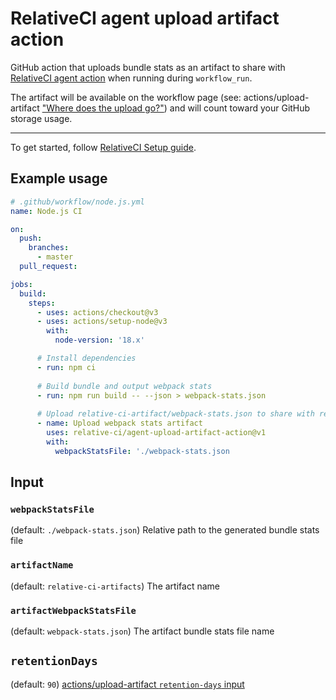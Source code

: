 # RelativeCI agent upload artifact action

GitHub action that uploads bundle stats as an artifact to share with [RelativeCI agent action](https://github.com/relative-ci/agent-action) when running during `workflow_run`.

The artifact will be available on the workflow page (see: actions/upload-artifact ["Where does the upload go?"](https://github.com/actions/upload-artifact#where-does-the-upload-go)) and will count toward your GitHub storage usage.

---

To get started, follow [RelativeCI Setup guide](https://relative-ci.com/documentation/setup/agent/action?utm_source=GitHub&utm_medium=agent-upload-artifact-action).

## Example usage

```yaml
# .github/workflow/node.js.yml
name: Node.js CI

on:
  push:
    branches:
      - master
  pull_request:

jobs:
  build:
    steps:
      - uses: actions/checkout@v3
      - uses: actions/setup-node@v3
        with:
          node-version: '18.x'

      # Install dependencies
      - run: npm ci
 
      # Build bundle and output webpack stats
      - run: npm run build -- --json > webpack-stats.json
      
      # Upload relative-ci-artifact/webpack-stats.json to share with relative-ci/agent-action
      - name: Upload webpack stats artifact
        uses: relative-ci/agent-upload-artifact-action@v1
        with:
          webpackStatsFile: './webpack-stats.json
```

## Input

### `webpackStatsFile`

(default: `./webpack-stats.json`) Relative path to the generated bundle stats file

### `artifactName`

(default: `relative-ci-artifacts`) The artifact name

### `artifactWebpackStatsFile`

(default: `webpack-stats.json`) The artifact bundle stats file name

## `retentionDays`

(default: `90`) [actions/upload-artifact `retention-days` input](https://github.com/actions/upload-artifact#retention-period)
